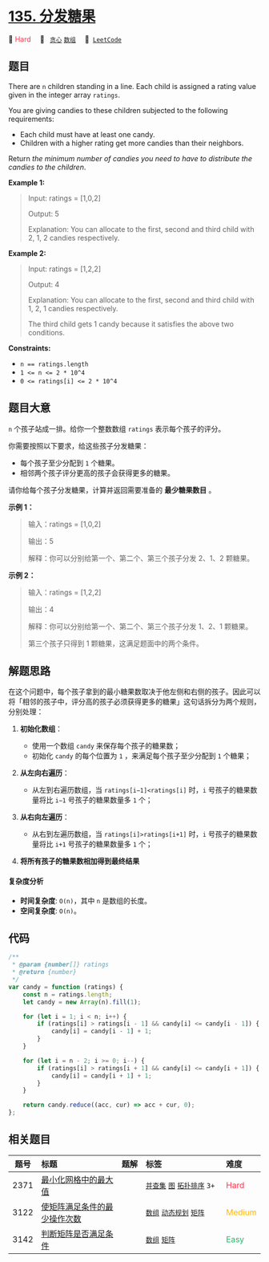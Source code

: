 # [135. 分发糖果](https://leetcode.com/problems/candy)

🔴 <font color=#ff334b>Hard</font>&emsp; 🔖&ensp; [`贪心`](/leetcode/outline/tag/greedy.md) [`数组`](/leetcode/outline/tag/array.md)&emsp; 🔗&ensp;[`LeetCode`](https://leetcode.com/problems/candy/)

## 题目

There are `n` children standing in a line. Each child is assigned a rating
value given in the integer array `ratings`.

You are giving candies to these children subjected to the following
requirements:

- Each child must have at least one candy.
- Children with a higher rating get more candies than their neighbors.

Return _the minimum number of candies you need to have to distribute the
candies to the children_.

**Example 1:**

> Input: ratings = [1,0,2]
>
> Output: 5
>
> Explanation: You can allocate to the first, second and third child with 2, 1, 2 candies respectively.

**Example 2:**

> Input: ratings = [1,2,2]
>
> Output: 4
>
> Explanation: You can allocate to the first, second and third child with 1, 2, 1 candies respectively.
>
> The third child gets 1 candy because it satisfies the above two conditions.

**Constraints:**

- `n == ratings.length`
- `1 <= n <= 2 * 10^4`
- `0 <= ratings[i] <= 2 * 10^4`

## 题目大意

`n` 个孩子站成一排。给你一个整数数组 `ratings` 表示每个孩子的评分。

你需要按照以下要求，给这些孩子分发糖果：

- 每个孩子至少分配到 `1` 个糖果。
- 相邻两个孩子评分更高的孩子会获得更多的糖果。

请你给每个孩子分发糖果，计算并返回需要准备的 **最少糖果数目** 。

**示例 1：**

> 输入：ratings = [1,0,2]
>
> 输出：5
>
> 解释：你可以分别给第一个、第二个、第三个孩子分发 2、1、2 颗糖果。

**示例 2：**

> 输入：ratings = [1,2,2]
>
> 输出：4
>
> 解释：你可以分别给第一个、第二个、第三个孩子分发 1、2、1 颗糖果。
>
> 第三个孩子只得到 1 颗糖果，这满足题面中的两个条件。

## 解题思路

在这个问题中，每个孩子拿到的最小糖果数取决于他左侧和右侧的孩子。因此可以将「相邻的孩子中，评分高的孩子必须获得更多的糖果」这句话拆分为两个规则，分别处理：

1. **初始化数组**：

   - 使用一个数组 `candy` 来保存每个孩子的糖果数；
   - 初始化 `candy` 的每个位置为 `1` ，来满足每个孩子至少分配到 `1` 个糖果；

2. **从左向右遍历**：

   - 从左到右遍历数组，当 `ratings[i−1]<ratings[i]` 时，`i` 号孩子的糖果数量将比 `i−1` 号孩子的糖果数量多 `1` 个；

3. **从右向左遍历**：

   - 从右到左遍历数组，当 `ratings[i]>ratings[i+1]` 时，`i` 号孩子的糖果数量将比 `i+1` 号孩子的糖果数量多 `1` 个；

4. **将所有孩子的糖果数相加得到最终结果**

#### 复杂度分析

- **时间复杂度**: `O(n)`，其中 `n` 是数组的长度。
- **空间复杂度**: `O(n)`。

## 代码

```javascript
/**
 * @param {number[]} ratings
 * @return {number}
 */
var candy = function (ratings) {
	const n = ratings.length;
	let candy = new Array(n).fill(1);

	for (let i = 1; i < n; i++) {
		if (ratings[i] > ratings[i - 1] && candy[i] <= candy[i - 1]) {
			candy[i] = candy[i - 1] + 1;
		}
	}

	for (let i = n - 2; i >= 0; i--) {
		if (ratings[i] > ratings[i + 1] && candy[i] <= candy[i + 1]) {
			candy[i] = candy[i + 1] + 1;
		}
	}

	return candy.reduce((acc, cur) => acc + cur, 0);
};
```

## 相关题目

<!-- prettier-ignore -->
| 题号 | 标题 | 题解 | 标签 | 难度 |
| :------: | :------ | :------: | :------ | :------ |
| 2371 | [最小化网格中的最大值](https://leetcode.com/problems/minimize-maximum-value-in-a-grid) |  |  [`并查集`](/leetcode/outline/tag/union-find.md) [`图`](/leetcode/outline/tag/graph.md) [`拓扑排序`](/leetcode/outline/tag/topological-sort.md) `3+` | <font color=#ff334b>Hard</font> |
| 3122 | [使矩阵满足条件的最少操作次数](https://leetcode.com/problems/minimum-number-of-operations-to-satisfy-conditions) |  |  [`数组`](/leetcode/outline/tag/array.md) [`动态规划`](/leetcode/outline/tag/dynamic-programming.md) [`矩阵`](/leetcode/outline/tag/matrix.md) | <font color=#ffb800>Medium</font> |
| 3142 | [判断矩阵是否满足条件](https://leetcode.com/problems/check-if-grid-satisfies-conditions) |  |  [`数组`](/leetcode/outline/tag/array.md) [`矩阵`](/leetcode/outline/tag/matrix.md) | <font color=#15bd66>Easy</font> |

<style>
.blue {
    background-color: #096dd9;
    padding: 0.25rem 0.5rem;
    margin: 0;
    font-size: 0.85em;
    border-radius: 3px;
    color: white;
    font-weight: 500;
}
table th:first-of-type { width: 10%; }
table th:nth-of-type(2) { width: 35%; }
table th:nth-of-type(3) { width: 10%; }
table th:nth-of-type(4) { width: 35%; }
table th:nth-of-type(5) { width: 10%; }
</style>

